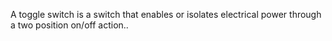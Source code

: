 ﻿A toggle switch is a switch that enables or isolates electrical power through a two position on/off action..